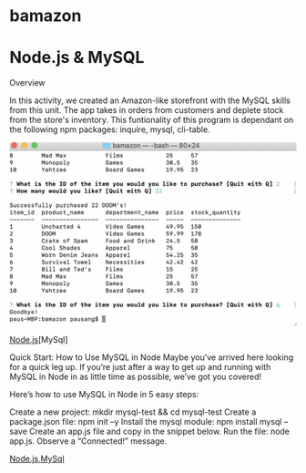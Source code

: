 # bamazon #


# Node.js & MySQL

Overview

In this activity, we created an Amazon-like storefront with the MySQL skills from this unit. The app takes in orders from customers and deplete stock from the store's inventory.  This funtionality of this program is dependant on the following npm packages: inquire, mysql, cli-table.


![slt text](bamazon.png)

[Node.js](https://dev.to/achowba/build-a-simple-app-using-node-js-and-mysql-19me)[MySql]


Quick Start: How to Use MySQL in Node
Maybe you’ve arrived here looking for a quick leg up. If you’re just after a way to get up and running with MySQL in Node in as little time as possible, we’ve got you covered!

Here’s how to use MySQL in Node in 5 easy steps:

Create a new project: mkdir mysql-test && cd mysql-test
Create a package.json file: npm init –y
Install the mysql module: npm install mysql –save
Create an app.js file and copy in the snippet below.
Run the file: node app.js. Observe a “Connected!” message.



[Node.js,MySql](https://www.sitepoint.com/using-node-mysql-javascript-client/)

